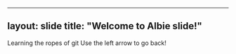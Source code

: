 

---
layout: slide
title: "Welcome to Albie slide!"
---
Learning the ropes of git
Use the left arrow to go back!
